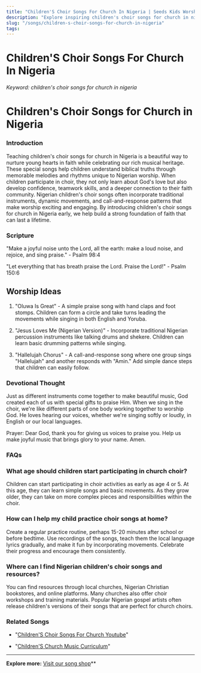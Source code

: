 ```yaml
---
title: "Children'S Choir Songs For Church In Nigeria | Seeds Kids Worship"
description: "Explore inspiring children's choir songs for church in nigeria for children's worship and faith development. Biblical music resources for families and ministry."
slug: "/songs/children-s-choir-songs-for-church-in-nigeria"
tags:
---
```


# Children'S Choir Songs For Church In Nigeria

_Keyword: children's choir songs for church in nigeria_

# Children's Choir Songs for Church in Nigeria

### Introduction
Teaching children's choir songs for church in Nigeria is a beautiful way to nurture young hearts in faith while celebrating our rich musical heritage. These special songs help children understand biblical truths through memorable melodies and rhythms unique to Nigerian worship. When children participate in choir, they not only learn about God's love but also develop confidence, teamwork skills, and a deeper connection to their faith community. Nigerian children's choir songs often incorporate traditional instruments, dynamic movements, and call-and-response patterns that make worship exciting and engaging. By introducing children's choir songs for church in Nigeria early, we help build a strong foundation of faith that can last a lifetime.

### Scripture
"Make a joyful noise unto the Lord, all the earth: make a loud noise, and rejoice, and sing praise." - Psalm 98:4

"Let everything that has breath praise the Lord. Praise the Lord!" - Psalm 150:6

## Worship Ideas
1. "Oluwa Is Great" - A simple praise song with hand claps and foot stomps. Children can form a circle and take turns leading the movements while singing in both English and Yoruba.

2. "Jesus Loves Me (Nigerian Version)" - Incorporate traditional Nigerian percussion instruments like talking drums and shekere. Children can learn basic drumming patterns while singing.

3. "Hallelujah Chorus" - A call-and-response song where one group sings "Hallelujah" and another responds with "Amin." Add simple dance steps that children can easily follow.

### Devotional Thought
Just as different instruments come together to make beautiful music, God created each of us with special gifts to praise Him. When we sing in the choir, we're like different parts of one body working together to worship God. He loves hearing our voices, whether we're singing softly or loudly, in English or our local languages.

Prayer: Dear God, thank you for giving us voices to praise you. Help us make joyful music that brings glory to your name. Amen.

### FAQs

### What age should children start participating in church choir?
Children can start participating in choir activities as early as age 4 or 5. At this age, they can learn simple songs and basic movements. As they grow older, they can take on more complex pieces and responsibilities within the choir.

### How can I help my child practice choir songs at home?
Create a regular practice routine, perhaps 15-20 minutes after school or before bedtime. Use recordings of the songs, teach them the local language lyrics gradually, and make it fun by incorporating movements. Celebrate their progress and encourage them consistently.

### Where can I find Nigerian children's choir songs and resources?
You can find resources through local churches, Nigerian Christian bookstores, and online platforms. Many churches also offer choir workshops and training materials. Popular Nigerian gospel artists often release children's versions of their songs that are perfect for church choirs.

### Related Songs

- "[Children'S Choir Songs For Church Youtube](/songs/children-s-choir-songs-for-church-youtube/)"

- "[Children'S Church Music Curriculum](/songs/children-s-church-music-curriculum/)"

---

**Explore more:** [Visit our song shop](https://seedskidsworship.com/shop)**

<!-- Schema Markup -->
<script type="application/ld+json">
{
  "@context": "https://schema.org",
  "@type": "MusicRecording",
  "name": "Children'S Choir Songs For Church In Nigeria",
  "byArtist": {
    "@type": "MusicGroup",
    "name": "Seeds Kids Worship"
  },
  "isFamilyFriendly": true,
  "url": "https://seedskidsworship.com/songs/children-s-choir-songs-for-church-in-nigeria/"
}
</script>